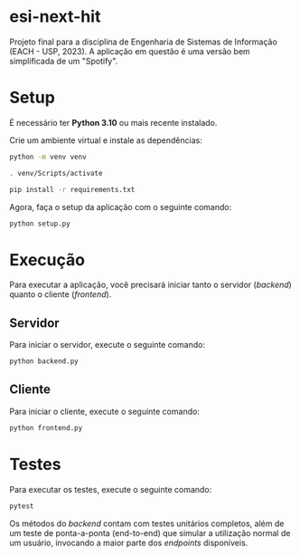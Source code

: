 # esi-next-hit

Projeto final para a disciplina de Engenharia de Sistemas de Informação (EACH - USP, 2023). A aplicação em questão é uma versão bem simplificada de um "Spotify".

# Setup

É necessário ter **Python 3.10** ou mais recente instalado.

Crie um ambiente virtual e instale as dependências:

```bash
python -m venv venv
```

```bash
. venv/Scripts/activate
```

```bash
pip install -r requirements.txt
```

Agora, faça o setup da aplicação com o seguinte comando:

```bash
python setup.py
```

# Execução

Para executar a aplicação, você precisará iniciar tanto o servidor (_backend_) quanto o cliente (_frontend_).

## Servidor

Para iniciar o servidor, execute o seguinte comando:

```bash
python backend.py
```

## Cliente

Para iniciar o cliente, execute o seguinte comando:

```bash
python frontend.py
```

# Testes

Para executar os testes, execute o seguinte comando:

```bash
pytest
```

Os métodos do _backend_ contam com testes unitários completos, além de um teste de ponta-a-ponta (end-to-end) que simular a utilização normal de um usuário, invocando a maior parte dos _endpoints_ disponíveis.